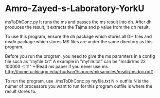 # Amro-Zayed-s-Laboratory-YorkU

msToDhConc.py
It runs the ms and passes the ms result into dh. After dh produces the result, it extracts the Tajma and p value from the dh result.

To use this program, ensure the dh package which stores all DH files and msdir package which stores MS files are under the same directory as this program.

Before you run the program, you need to give the ms paramters in a config file such as "myfile.txt"
A example in "myfile.txt" can be "msdir/ms 22 100000 -t 11" 
*(Read ms paper if you never use ms. http://home.uchicago.edu/rhudson1/source/mksamples/msdir/msdoc.pdf)

To run the program, use ./msToDhConc.py myfile.txt N > outfile
N is the numer of processors you want to run for this program
outfile is where the result stores to.
